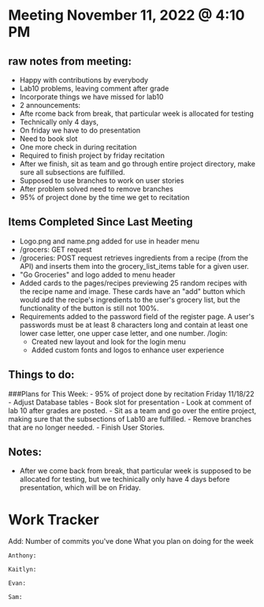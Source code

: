 # Meeting November 11, 2022 @ 4:10 PM

## raw notes from meeting: 
- Happy with contributions by everybody
- Lab10 problems, leaving comment after grade 
- Incorporate things we have missed for lab10 
- 2 announcements:
- Afte rcome back from break, that particular week is allocated for testing
- Technically only 4 days,
- On friday we have to do presentation
- Need to book slot 
- One more check in during recitation
- Required to finish project by friday recitation
- After we finish, sit as team and go through entire project directory, make sure all subsections are fulfilled. 
- Supposed to use branches to work on user stories
- After problem solved need to remove branches
- 95% of project done by the time we get to recitation

## Items Completed Since Last Meeting

  - Logo.png and name.png added for use in header menu
  - /grocers: GET request
  - /groceries: POST request retrieves ingredients from a recipe (from the API) and inserts them into the grocery_list_items table for a given user.
  - "Go Groceries" and logo added to menu header
  - Added cards to the pages/recipes previewing 25 random recipes with the recipe name and image. These cards have an "add" button which would add the recipe's ingredients to the user's grocery list, but the functionality of the button is still not 100%.
  - Requirements added to the password field of the register page. A user's passwords must be at least 8 characters long and contain at least one lower case letter, one upper case letter, and one number.
  /login:
    - Created new layout and look for the login menu
    - Added custom fonts and logos to enhance user experience
    
## Things to do:

###Plans for This Week:
    - 95% of project done by recitation Friday 11/18/22
    - Adjust Database tables
    - Book slot for presentation
    - Look at comment of lab 10 after grades are posted.
    - Sit as a team and go over the entire project, making sure that the subsections of Lab10 are fulfilled.
    - Remove branches that are no longer needed.
    - Finish User Stories. 
## Notes:
  - After we come back from break, that particular week is supposed to be allocated for testing, but we techinically only have 4 days before presentation, which will be on Friday.

# Work Tracker 
Add: Number of commits you've done
     What you plan on doing for the week

    Anthony: 

    Kaitlyn: 

    Evan: 
    
    Sam: 
